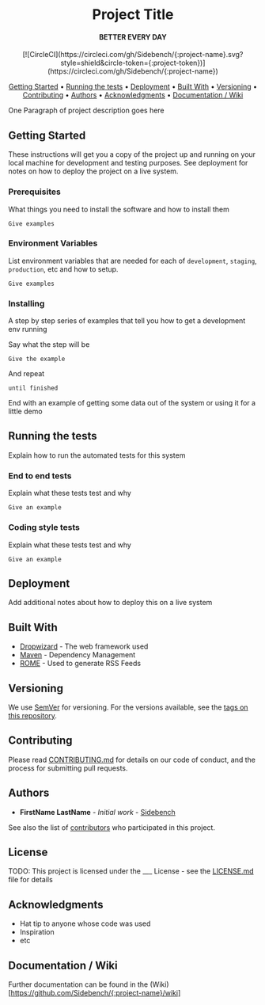 <h1 align="center">
  Project Title
</h1>

<h4 align="center">BETTER EVERY DAY</h4>

<div align="center">
[![CircleCI](https://circleci.com/gh/Sidebench/{:project-name}.svg?style=shield&circle-token={:project-token})](https://circleci.com/gh/Sidebench/{:project-name})
</div>

<p align="center">
  <a href="#Getting-Started">Getting Started</a> •
  <a href="#Running-the-tests">Running the tests</a> •
  <a href="#Deployment">Deployment</a> •
  <a href="#Built-With">Built With</a> •
  <a href="#Versioning">Versioning</a> •
  <a href="#Contributing">Contributing</a> •
  <a href="#Authors">Authors</a> •
  <a href="#Acknowledgments">Acknowledgments</a> •
  <a href="#Documentation--Wiki">Documentation / Wiki</a>
</p>

One Paragraph of project description goes here

## Getting Started

These instructions will get you a copy of the project up and running on your local machine for development and testing purposes. See deployment for notes on how to deploy the project on a live system.

### Prerequisites

What things you need to install the software and how to install them

```
Give examples
```

### Environment Variables

List environment variables that are needed for each of `development`, `staging`, `production`, etc and how to setup.

```
Give examples
```

### Installing

A step by step series of examples that tell you how to get a development env running

Say what the step will be

```
Give the example
```

And repeat

```
until finished
```

End with an example of getting some data out of the system or using it for a little demo

## Running the tests

Explain how to run the automated tests for this system

### End to end tests

Explain what these tests test and why

```
Give an example
```

### Coding style tests

Explain what these tests test and why

```
Give an example
```

## Deployment

Add additional notes about how to deploy this on a live system

## Built With

* [Dropwizard](http://www.dropwizard.io/1.0.2/docs/) - The web framework used
* [Maven](https://maven.apache.org/) - Dependency Management
* [ROME](https://rometools.github.io/rome/) - Used to generate RSS Feeds

## Versioning

We use [SemVer](http://semver.org/) for versioning. For the versions available, see the [tags on this repository](https://github.com/your/project/tags). 

## Contributing

Please read [CONTRIBUTING.md](https://github.com/Sidebench/development-framework/blob/master/docs/CONTRIBUTING.md) for details on our code of conduct, and the process for submitting pull requests.

## Authors

* **FirstName LastName** - *Initial work* - [Sidebench](https://github.com/Sidebench)

See also the list of [contributors](https://github.com/your/project/contributors) who participated in this project.

## License

TODO: This project is licensed under the ___ License - see the [LICENSE.md](LICENSE.md) file for details

## Acknowledgments

* Hat tip to anyone whose code was used
* Inspiration
* etc

## Documentation / Wiki

Further documentation can be found in the (Wiki)[https://github.com/Sidebench/{:project-name}/wiki]
